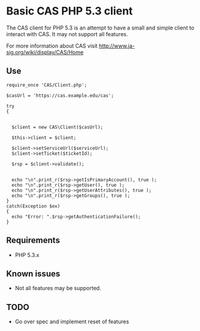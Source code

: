 # Basic CAS PHP 5.3 client

The CAS client for PHP 5.3 is an attempt to have a small and simple client to interact with CAS. It may not support all features.

For more information about CAS visit http://www.ja-sig.org/wiki/display/CAS/Home

## Use

    require_once 'CAS/Client.php';

    $casUrl = 'https://cas.example.edu/cas';

    try
    {


      $client = new CAS\Client($casUrl);

      $this->client = $client;

      $client->setServiceUrl($serviceUrl);
      $client->setTicket($ticketId);

      $rsp = $client->validate();


      echo "\n".print_r($rsp->getIsPrimaryAccount(), true );
      echo "\n".print_r($rsp->getUser(), true );
      echo "\n".print_r($rsp->getUserAttributes(), true );
      echo "\n".print_r($rsp->getGroups(), true );
    }
    catch(Exception $ex)
    {
      echo "Error: ".$rsp->getAuthenticationFailure();
    }



## Requirements

* PHP 5.3.x

## Known issues

* Not all features may be supported.

## TODO

* Go over spec and implement reset of features